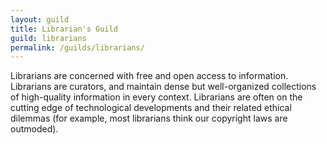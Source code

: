 ```yaml
---
layout: guild
title: Librarian's Guild
guild: librarians
permalink: /guilds/librarians/
---
```

Librarians are concerned with free and open access to information. Librarians are curators, and maintain dense but well-organized collections of high-quality information in every context. Librarians are often on the cutting edge of technological developments and their related ethical dilemmas (for example, most librarians think our copyright laws are outmoded).
